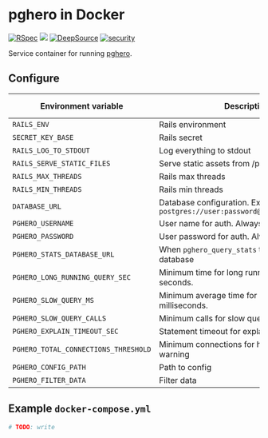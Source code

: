 # pghero in Docker

[![RSpec](https://github.com/evemonk/pghero/actions/workflows/rspec.yml/badge.svg)](https://github.com/evemonk/pghero/actions/workflows/rspec.yml)
[![](https://images.microbadger.com/badges/image/biow0lf/evemonk-pghero.svg)](https://microbadger.com/images/biow0lf/evemonk-pghero)
[![DeepSource](https://static.deepsource.io/deepsource-badge-light-mini.svg)](https://deepsource.io/gh/evemonk/pghero/?ref=repository-badge)
[![security](https://hakiri.io/github/evemonk/pghero/main.svg)](https://hakiri.io/github/evemonk/pghero/main)

Service container for running [pghero](https://github.com/ankane/pghero).

## Configure

| Environment variable                           | Description                                                                    | Default             | Default in container |
|------------------------------------------------|--------------------------------------------------------------------------------|---------------------|----------------------|
| `RAILS_ENV`                                    | Rails environment                                                              | `development`       | `production`         |
| `SECRET_KEY_BASE`                              | Rails secret                                                                   | not set             | not set              |
| `RAILS_LOG_TO_STDOUT`                          | Log everything to stdout                                                       | not set             | `true`               |
| `RAILS_SERVE_STATIC_FILES`                     | Serve static assets from /public                                               | not set             | `true`               |
| `RAILS_MAX_THREADS`                            | Rails max threads                                                              | `2`                 | as default           |
| `RAILS_MIN_THREADS`                            | Rails min threads                                                              | `2`                 | as default           |
| `DATABASE_URL`                                 | Database configuration. Example: `postgres://user:password@localhost/database` | not set             | not set              |
| `PGHERO_USERNAME`                              | User name for auth. Always set!                                                | not set             | not set              |
| `PGHERO_PASSWORD`                              | User password for auth. Always set!                                            | not set             | not set              |
| `PGHERO_STATS_DATABASE_URL`                    | When `pghero_query_stats` table in another database                            | not set             | not set              |
| `PGHERO_LONG_RUNNING_QUERY_SEC`                | Minimum time for long running queries. In seconds.                             | `60`                | as default           |
| `PGHERO_SLOW_QUERY_MS`                         | Minimum average time for slow queries. In milliseconds.                        | `20`                | as default           |
| `PGHERO_SLOW_QUERY_CALLS`                      | Minimum calls for slow queries                                                 | `100`               | as default           |
| `PGHERO_EXPLAIN_TIMEOUT_SEC`                   | Statement timeout for explain. In seconds.                                     | `10`                | as default           |
| `PGHERO_TOTAL_CONNECTIONS_THRESHOLD`           | Minimum connections for high connections warning                               | `500`               | as default           |
| `PGHERO_CONFIG_PATH`                           | Path to config                                                                 | `config/pghero.yml` | as default           |
| `PGHERO_FILTER_DATA`                           | Filter data                                                                    | not set             | as default           |

## Example `docker-compose.yml`

```yaml
# TODO: write
```
